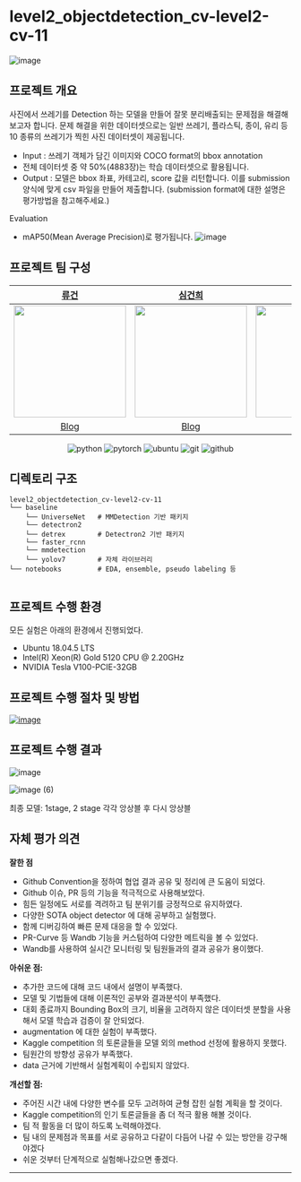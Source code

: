 # level2_objectdetection_cv-level2-cv-11
![image](https://user-images.githubusercontent.com/30896956/205215342-d1431a61-4228-492c-a9d8-0196bdf76556.png)


## 프로젝트 개요

 사진에서 쓰레기를 Detection 하는 모델을 만들어 잘못 분리배출되는 문제점을 해결해보고자 합니다. 문제 해결을 위한 데이터셋으로는 일반 쓰레기, 플라스틱, 종이, 유리 등 10 종류의 쓰레기가 찍힌 사진 데이터셋이 제공됩니다.

 - Input : 쓰레기 객체가 담긴 이미지와 COCO format의 bbox annotation
 - 전체 데이터셋 중 약 50%(4883장)는 학습 데이터셋으로 활용됩니다.
 - Output : 모델은 bbox 좌표, 카테고리, score 값을 리턴합니다. 이를 submission 양식에 맞게 csv 파일을 만들어 제출합니다. (submission format에 대한 설명은 평가방법을 참고해주세요.)

Evaluation

- mAP50(Mean Average Precision)로 평가됩니다.
![image](https://user-images.githubusercontent.com/62556539/205196213-21d58e35-e92f-463a-9d32-41954ad0dbef.png)

## 프로젝트 팀 구성

| [류건](https://github.com/jerry-ryu) | [심건희](https://github.com/jane79) | [윤태준](https://github.com/ta1231) | [이강희](https://github.com/ganghe74) | [이예라](https://github.com/Yera10) |
| :-: | :-: | :-: | :-: | :-: | 
| <img src="https://avatars.githubusercontent.com/u/62556539?v=4" width="200"> | <img src="https://avatars.githubusercontent.com/u/48004826?v=4" width="200"> | <img src="https://avatars.githubusercontent.com/u/54363784?v=4"  width="200"> | <img src="https://avatars.githubusercontent.com/u/30896956?v=4" width="200"> | <img src="https://avatars.githubusercontent.com/u/57178359?v=4" width="200"> |  
|[Blog](https://kkwong-guin.tistory.com/)  |[Blog](https://velog.io/@goodheart50)|[Blog](https://velog.io/@ta1231)| [Blog](https://dddd.ac/blog) | [Blog](https://yedoong.tistory.com/) |

<div align="center">

![python](http://img.shields.io/badge/Python-000000?style=flat-square&logo=Python)
![pytorch](http://img.shields.io/badge/PyTorch-000000?style=flat-square&logo=PyTorch)
![ubuntu](http://img.shields.io/badge/Ubuntu-000000?style=flat-square&logo=Ubuntu)
![git](http://img.shields.io/badge/Git-000000?style=flat-square&logo=Git)
![github](http://img.shields.io/badge/Github-000000?style=flat-square&logo=Github)

</div align="center">

## 디렉토리 구조

```CMD
level2_objectdetection_cv-level2-cv-11
└── baseline
    └── UniverseNet   # MMDetection 기반 패키지
    └── detectron2
    └── detrex        # Detectron2 기반 패키지
    └── faster_rcnn   
    └── mmdetection
    └── yolov7        # 자체 라이브러리
└── notebooks         # EDA, ensemble, pseudo labeling 등


```


## 프로젝트 수행 환경
모든 실험은 아래의 환경에서 진행되었다.
- Ubuntu 18.04.5 LTS
- Intel(R) Xeon(R) Gold 5120 CPU @ 2.20GHz
- NVIDIA Tesla V100-PCIE-32GB


## 프로젝트 수행 절차 및 방법

[![image](https://user-images.githubusercontent.com/62556539/200262300-3765b3e4-0050-4760-b008-f218d079a770.png)](https://excessive-help-ce8.notion.site/b41d8c9e26b64e8f9e18b529ebc1f287)



## 프로젝트 수행 결과

![image](https://user-images.githubusercontent.com/62556539/205196491-ecdcabd1-e4eb-4ff8-8607-61205d9b4ac6.png)

![image (6)](https://user-images.githubusercontent.com/48004826/205533073-b9e1c4ec-2fb0-4653-8097-f8a923e53719.png)


최종 모델: 1stage, 2 stage 각각 앙상블 후 다시 앙상블


## 자체 평가 의견

**잘한 점**
- Github Convention을 정하여 협업 결과 공유 및 정리에 큰 도움이 되었다.  
- Github 이슈, PR 등의 기능을 적극적으로 사용해보았다.  
- 힘든 일정에도 서로를 격려하고 팀 분위기를 긍정적으로 유지하였다.  
- 다양한 SOTA object detector 에 대해 공부하고 실험했다.  
- 함께 디버깅하여 빠른 문제 대응을 할 수 있었다.  
- PR-Curve 등 Wandb 기능을 커스텀하여 다양한 메트릭을 볼 수 있었다.  
- Wandb를 사용하여 실시간 모니터링 및 팀원들과의 결과 공유가 용이했다.  

**아쉬운 점:**
- 추가한 코드에 대해 코드 내에서 설명이 부족했다.
- 모델 및 기법들에 대해 이론적인 공부와 결과분석이 부족했다.
- 대회 종료까지 Bounding Box의 크기, 비율을 고려하지 않은 데이터셋 분할을 사용해서 모델 학습과 검증이 잘 안되었다.
- augmentation 에 대한 실험이 부족했다.
- Kaggle competition 의 토론글들을 모델 외의 method 선정에 활용하지 못했다.
- 팀원간의 방향성 공유가 부족했다.
- data 근거에 기반해서 실험계획이 수립되지 않았다.

**개선할 점:**
- 주어진 시간 내에 다양한 변수를 모두 고려하여 균형 잡힌 실험 계획을 할 것이다.
- Kaggle competition의 인기 토론글들을 좀 더 적극 활용 해볼 것이다.
- 팀 적 활동을 더 많이 하도록 노력해야겠다.
- 팀 내의 문제점과 목표를 서로 공유하고 다같이 다듬어 나갈 수 있는 방안을 강구해야겠다
- 쉬운 것부터 단계적으로 실험해나갔으면 좋겠다.
---
